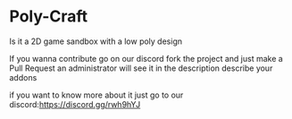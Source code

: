 # Poly-Craft
Is it a 2D game sandbox with a low poly design

If you wanna contribute go on our discord fork the project and just make a Pull Request an administrator will see it
in the description describe your addons

if you want to know more about it just go to our discord:https://discord.gg/rwh9hYJ
